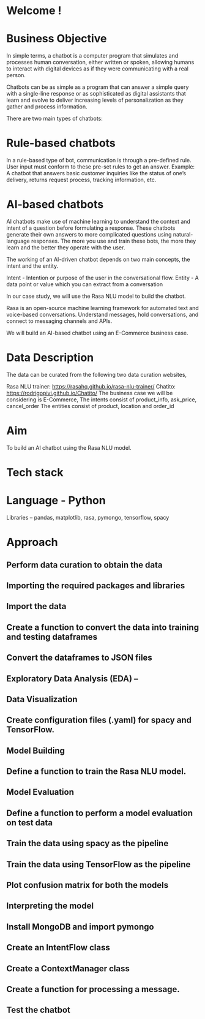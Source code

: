 # Welcome !

# Business Objective

 

In simple terms, a chatbot is a computer program that simulates and processes human conversation, either written or spoken, allowing humans to interact with digital devices as if they were communicating with a real person.

Chatbots can be as simple as a program that can answer a simple query with a single-line response or as sophisticated as digital assistants that learn and evolve to deliver increasing levels of personalization as they gather and process information.

 

There are two main types of chatbots:

 

# Rule-based chatbots 
In a rule-based type of bot, communication is through a pre-defined rule. User input must conform to these pre-set rules to get an answer. Example: A chatbot that answers basic customer inquiries like the status of one’s delivery, returns request process, tracking information, etc. 

 

# AI-based chatbots
AI chatbots make use of machine learning to understand the context and intent of a question before formulating a response. These chatbots generate their own answers to more complicated questions using natural-language responses. The more you use and train these bots, the more they learn and the better they operate with the user.

 

The working of an AI-driven chatbot depends on two main concepts, the intent and the entity. 

Intent - Intention or purpose of the user in the conversational flow.
Entity - A data point or value which you can extract from a conversation
 

In our case study, we will use the Rasa NLU model to build the chatbot.

Rasa is an open-source machine learning framework for automated text and voice-based conversations. Understand messages, hold conversations, and connect to messaging channels and APIs.

 

We will build an AI-based chatbot using an E-Commerce business case.

# Data Description 

 

The data can be curated from the following two data curation websites,

Rasa NLU trainer: https://rasahq.github.io/rasa-nlu-trainer/
Chatito: https://rodrigopivi.github.io/Chatito/
The business case we will be considering is E-Commerce,
The intents consist of product_info, ask_price, cancel_order
The entities consist of product, location and order_id
 

 

# Aim

 

To build an AI chatbot using the Rasa NLU model.

 

 

# Tech stack

 

# Language - Python

Libraries – pandas, matplotlib, rasa, pymongo, tensorflow, spacy

 

 

# Approach

 

## Perform data curation to obtain the data
## Importing the required packages and libraries
## Import the data
## Create a function to convert the data into training and testing dataframes
## Convert the dataframes to JSON files
## Exploratory Data Analysis (EDA) –
## Data Visualization
## Create configuration files (.yaml) for spacy and TensorFlow.
## Model Building
## Define a function to train the Rasa NLU model.
## Model Evaluation
## Define a function to perform a model evaluation on test data
## Train the data using spacy as the pipeline
## Train the data using TensorFlow as the pipeline
## Plot confusion matrix for both the models
## Interpreting the model
## Install MongoDB and import pymongo
## Create an IntentFlow class
## Create a ContextManager class
## Create a function for processing a message.
## Test the chatbot


